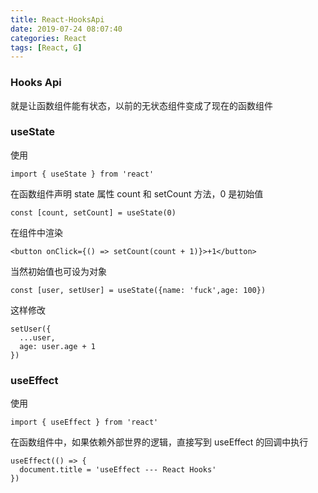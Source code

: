 ```yaml
---
title: React-HooksApi
date: 2019-07-24 08:07:40
categories: React
tags: [React, G]
---
```


### Hooks Api

就是让函数组件能有状态，以前的无状态组件变成了现在的函数组件

### useState

使用

    import { useState } from 'react'

在函数组件声明 state 属性 count 和 setCount 方法，0 是初始值

    const [count, setCount] = useState(0)

在组件中渲染

    <button onClick={() => setCount(count + 1)}>+1</button>

当然初始值也可设为对象

    const [user, setUser] = useState({name: 'fuck',age: 100})

这样修改

    setUser({
      ...user,
      age: user.age + 1
    })

### useEffect

使用

    import { useEffect } from 'react'

在函数组件中，如果依赖外部世界的逻辑，直接写到 useEffect 的回调中执行

    useEffect(() => {
      document.title = 'useEffect --- React Hooks'
    })
